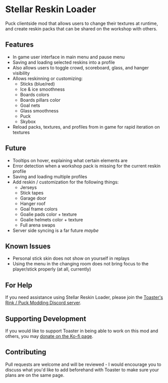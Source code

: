 ﻿# Stellar Reskin Loader
Puck clientside mod that allows users to change their textures at runtime, and create reskin packs that can be shared on the workshop with others.

## Features
- In game user interface in main menu and pause menu
- Saving and loading selected reskins into a profile
- Also allows users to toggle crowd, scoreboard, glass, and hanger visibility
- Allows reskinning or customizing:
  - Sticks (blue/red)
  - Ice & ice smoothness
  - Boards colors
  - Boards pillars color
  - Goal nets
  - Glass smoothness
  - Puck
  - Skybox
- Reload packs, textures, and profiles from in game for rapid iteration on textures

## Future
- Tooltips on hover, explaining what certain elements are
- Error detection when a workshop pack is missing for the current reskin profile
- Saving and loading multiple profiles
- Add reskin / customization for the following things:
  - Jerseys
  - Stick tapes
  - Garage door
  - Hanger roof
  - Goal frame colors
  - Goalie pads color + texture
  - Goalie helmets color + texture
  - Full arena swaps
- Server side syncing is a far future _maybe_

## Known Issues
- Personal stick skin does not show on yourself in replays
- Using the menu in the changing room does not bring focus to the player/stick properly (at all, currently)

## For Help
If you need assistance using Stellar Reskin Loader, please join the [Toaster's Rink / Puck Modding Discord server](http://discord.puckstats.io/).

## Supporting Development
If you would like to support Toaster in being able to work on this mod and others, you may [donate on the Ko-fi page](https://ko-fi.com/stellaric).

## Contributing
Pull requests are welcome and will be reviewed - I would encourage you to discuss what you'd like to add beforehand with Toaster to make sure your plans are on the same page.

